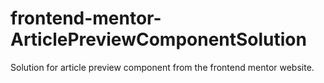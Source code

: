# frontend-mentor-ArticlePreviewComponentSolution
Solution for article preview component from the frontend mentor website.
